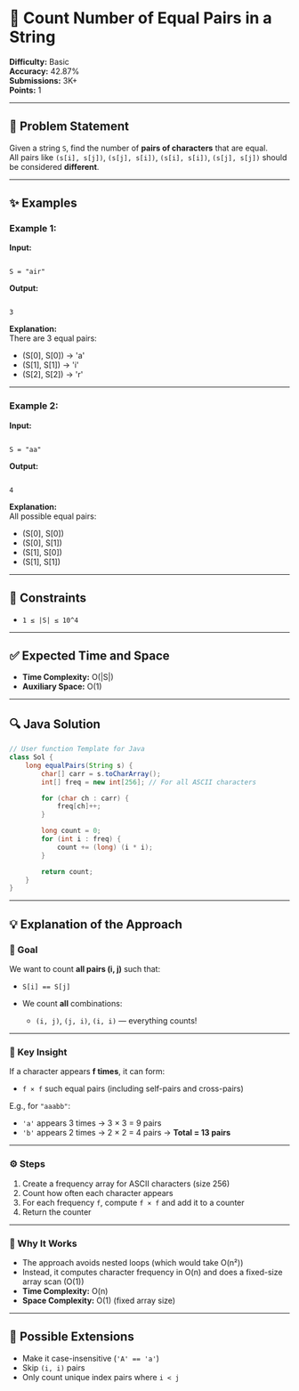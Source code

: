 
# 🧮 Count Number of Equal Pairs in a String

**Difficulty:** Basic  
**Accuracy:** 42.87%  
**Submissions:** 3K+  
**Points:** 1

---

## 📄 Problem Statement

Given a string `S`, find the number of **pairs of characters** that are equal.  
All pairs like `(s[i], s[j])`, `(s[j], s[i])`, `(s[i], s[i])`, `(s[j], s[j])` should be considered **different**.

---

## ✨ Examples

### Example 1:
**Input:**  
```

S = "air"

```
**Output:**  
```

3

```
**Explanation:**  
There are 3 equal pairs:
- (S[0], S[0]) → 'a'  
- (S[1], S[1]) → 'i'  
- (S[2], S[2]) → 'r'

---

### Example 2:
**Input:**  
```

S = "aa"

```
**Output:**  
```

4

````
**Explanation:**  
All possible equal pairs:
- (S[0], S[0])  
- (S[0], S[1])  
- (S[1], S[0])  
- (S[1], S[1])  

---

## 🧪 Constraints

- `1 ≤ |S| ≤ 10^4`

---

## ✅ Expected Time and Space

- **Time Complexity:** O(|S|)  
- **Auxiliary Space:** O(1)

---

## 🔍 Java Solution

```java
// User function Template for Java
class Sol {
    long equalPairs(String s) {
        char[] carr = s.toCharArray();
        int[] freq = new int[256]; // For all ASCII characters

        for (char ch : carr) {
            freq[ch]++;
        }

        long count = 0;
        for (int i : freq) {
            count += (long) (i * i);
        }

        return count;
    }
}
````

---

## 💡 Explanation of the Approach

### 🎯 Goal

We want to count **all pairs (i, j)** such that:

* `S[i] == S[j]`
* We count **all** combinations:

  * `(i, j)`, `(j, i)`, `(i, i)` — everything counts!

---

### 🔢 Key Insight

If a character appears **f times**, it can form:

* `f × f` such equal pairs (including self-pairs and cross-pairs)

E.g., for `"aaabb"`:

* `'a'` appears 3 times → 3 × 3 = 9 pairs
* `'b'` appears 2 times → 2 × 2 = 4 pairs
  → **Total = 13 pairs**

---

### ⚙️ Steps

1. Create a frequency array for ASCII characters (size 256)
2. Count how often each character appears
3. For each frequency `f`, compute `f × f` and add it to a counter
4. Return the counter

---

### 🧠 Why It Works

* The approach avoids nested loops (which would take O(n²))
* Instead, it computes character frequency in O(n) and does a fixed-size array scan (O(1))
* **Time Complexity:** O(n)
* **Space Complexity:** O(1) (fixed array size)

---

## 🚀 Possible Extensions

* Make it case-insensitive (`'A' == 'a'`)
* Skip `(i, i)` pairs
* Only count unique index pairs where `i < j`

